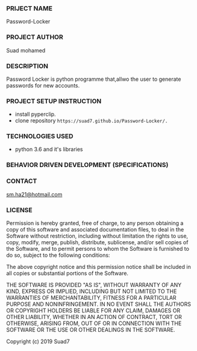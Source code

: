 ### PRIJECT NAME
Password-Locker
### PROJECT AUTHOR
Suad mohamed
### DESCRIPTION
Password Locker is python programme that,allwo the user to generate passwords for new accounts.

### PROJECT SETUP INSTRUCTION
- install pyperclip.
- clone repository `https://suad7.github.io/Password-Locker/.`

### TECHNOLOGIES USED
- python 3.6 and it's libraries

### BEHAVIOR DRIVEN DEVELOPMENT (SPECIFICATIONS)

### CONTACT 
sm.ha21@hotmail.com
### LICENSE 
Permission is hereby granted, free of charge, to any person obtaining a copy of this software and associated documentation files, to deal in the Software without restriction, including without limitation the rights to use, copy, modify, merge, publish, distribute, sublicense, and/or sell copies of the Software, and to permit persons to whom the Software is furnished to do so, subject to the following conditions:

The above copyright notice and this permission notice shall be included in all copies or substantial portions of the Software.

THE SOFTWARE IS PROVIDED "AS IS", WITHOUT WARRANTY OF ANY KIND, EXPRESS OR IMPLIED, INCLUDING BUT NOT LIMITED TO THE WARRANTIES OF MERCHANTABILITY, FITNESS FOR A PARTICULAR PURPOSE AND NONINFRINGEMENT. IN NO EVENT SHALL THE AUTHORS OR COPYRIGHT HOLDERS BE LIABLE FOR ANY CLAIM, DAMAGES OR OTHER LIABILITY, WHETHER IN AN ACTION OF CONTRACT, TORT OR OTHERWISE, ARISING FROM, OUT OF OR IN CONNECTION WITH THE SOFTWARE OR THE USE OR OTHER DEALINGS IN THE SOFTWARE.

Copyright (c) 2019 Suad7